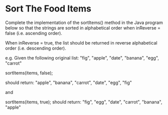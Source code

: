 # Sort The Food Items

Complete the implementation of the sortItems() method in the Java program below so that the strings are sorted in alphabetical order when inReverse = false (i.e. ascending order).

When inReverse = true, the list should be returned in reverse alphabetical order (i.e. descending order).

e.g. Given the following original list: "fig", "apple", "date", "banana", "egg", "carrot"

sortItems(items, false); 

should return: "apple", "banana", "carrot", "date", "egg", "fig"

and

sortItems(items, true); 
should return: "fig", "egg", "date", "carrot", "banana", "apple"
